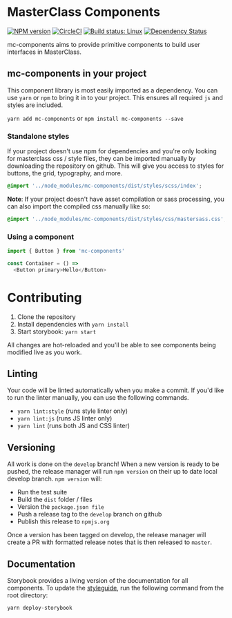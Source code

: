 # MasterClass Components

[![NPM version](https://img.shields.io/npm/v/mc-components.svg?style=flat)](https://npmjs.org/package/mc-components)
[![CircleCI](https://circleci.com/gh/bernabe9/mc-components.svg?style=shield)](https://circleci.com/gh/bernabe9/mc-components)
[![Build status: Linux](https://travis-ci.org/bernabe9/mc-components.svg?branch=master)](https://travis-ci.org/bernabe9/mc-components)
[![Dependency Status](https://img.shields.io/david/bernabe9/mc-components.svg)](https://david-dm.org/bernabe9/mc-components)

mc-components aims to provide primitive components to build user interfaces in MasterClass.

## mc-components in your project
This component library is most easily imported as a dependency.  You can use `yarn` or `npm` to bring it in to your project.  This ensures all required `js` and styles are included.

`yarn add mc-components` or `npm install mc-components --save`

### Standalone styles
If your project doesn't use npm for dependencies and you're only looking for masterclass css / style files, they can be imported manually by downloading the repository on github.  This will give you access to styles for buttons, the grid, typography, and more.

```scss
@import '../node_modules/mc-components/dist/styles/scss/index';
```

**Note**: If your project doesn't have asset compilation or sass processing, you can also import the compiled css manually like so:

```css
@import '../node_modules/mc-components/dist/styles/css/mastersass.css';
```

### Using a component
```javascript
import { Button } from 'mc-components'

const Container = () =>
  <Button primary>Hello</Button>
```


# Contributing

1. Clone the repository
2. Install dependencies with `yarn install`
3. Start storybook: `yarn start`

All changes are hot-reloaded and you'll be able to see components being modified live as you work.

## Linting
Your code will be linted automatically when you make a commit.  If you'd like to run the linter manually, you can use the following commands.

- `yarn lint:style` (runs style linter only)
- `yarn lint:js` (runs JS linter only)
- `yarn lint` (runs both JS and CSS linter)

## Versioning
All work is done on the `develop` branch! When a new version is ready to be pushed, the release manager will run `npm version` on their up to date local develop branch. `npm version` will:
- Run the test suite
- Build the `dist` folder / files
- Version the `package.json file`
- Push a release tag to the `develop` branch on github
- Publish this release to `npmjs.org`

Once a version has been tagged on develop, the release manager will create a PR with formatted release notes that is then released to `master`.

## Documentation
Storybook provides a living version of the documentation for all components.  To update the [styleguide](https://yankaindustries.github.io/mc-components), run the following command from the root directory:

```
yarn deploy-storybook
```
